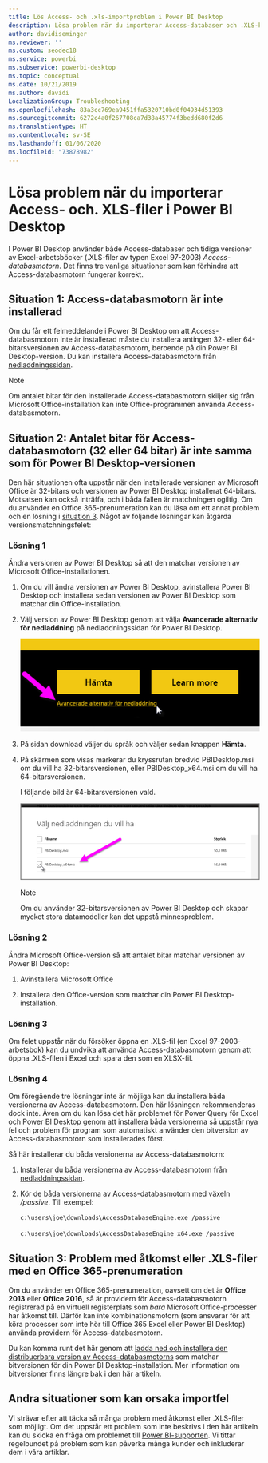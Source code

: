 ```yaml
---
title: Lös Access- och .xls-importproblem i Power BI Desktop
description: Lösa problem när du importerar Access-databaser och .XLS-kalkylblad i Power BI Desktop och Power Query
author: davidiseminger
ms.reviewer: ''
ms.custom: seodec18
ms.service: powerbi
ms.subservice: powerbi-desktop
ms.topic: conceptual
ms.date: 10/21/2019
ms.author: davidi
LocalizationGroup: Troubleshooting
ms.openlocfilehash: 83a3cc769ea9451ffa5320710bd0f04934d51393
ms.sourcegitcommit: 6272c4a0f267708ca7d38a45774f3bedd680f2d6
ms.translationtype: HT
ms.contentlocale: sv-SE
ms.lasthandoff: 01/06/2020
ms.locfileid: "73878982"
---
```

# <a name="resolve-issues-importing-access-and-xls-files-in-power-bi-desktop"></a>Lösa problem när du importerar Access- och. XLS-filer i Power BI Desktop

I Power BI Desktop använder både Access-databaser och tidiga versioner av Excel-arbetsböcker (.XLS-filer av typen Excel 97-2003) *Access-databasmotorn*. Det finns tre vanliga situationer som kan förhindra att Access-databasmotorn fungerar korrekt.

## <a name="situation-1-no-access-database-engine-is-installed"></a>Situation 1: Access-databasmotorn är inte installerad

Om du får ett felmeddelande i Power BI Desktop om att Access-databasmotorn inte är installerad måste du installera antingen 32- eller 64-bitarsversionen av Access-databasmotorn, beroende på din Power BI Desktop-version. Du kan installera Access-databasmotorn från [nedladdningssidan](https://www.microsoft.com/download/details.aspx?id=13255).

>[!NOTE]
>Om antalet bitar för den installerade Access-databasmotorn skiljer sig från Microsoft Office-installation kan inte Office-programmen använda Access-databasmotorn.

## <a name="situation-2-the-access-database-engine-bit-version-32-bit-or-64-bit-is-different-from-your-power-bi-desktop-bit-version"></a>Situation 2: Antalet bitar för Access-databasmotorn (32 eller 64 bitar) är inte samma som för Power BI Desktop-versionen

Den här situationen ofta uppstår när den installerade versionen av Microsoft Office är 32-bitars och versionen av Power BI Desktop installerat 64-bitars. Motsatsen kan också inträffa, och i båda fallen är matchningen ogiltig. Om du använder en Office 365-prenumeration kan du läsa om ett annat problem och en lösning i [situation 3](#situation-3-trouble-using-access-or-xls-files-with-an-office-365-subscription). Något av följande lösningar kan åtgärda versionsmatchningsfelet:

### <a name="solution-1"></a>Lösning 1

Ändra versionen av Power BI Desktop så att den matchar versionen av Microsoft Office-installationen. 

1. Om du vill ändra versionen av Power BI Desktop, avinstallera Power BI Desktop och installera sedan versionen av Power BI Desktop som matchar din Office-installation. 

1. Välj version av Power BI Desktop genom att välja **Avancerade alternativ för nedladdning** på nedladdningssidan för Power BI Desktop.
   
   ![Avancerade alternativ för nedladdning på nedladdningssidan för Power BI Desktop](media/desktop-access-database-errors/desktop-access-errors-1.png)
   
1. På sidan download väljer du språk och väljer sedan knappen **Hämta**. 
 
1. På skärmen som visas markerar du kryssrutan bredvid PBIDesktop.msi om du vill ha 32-bitarsversionen, eller PBIDesktop_x64.msi om du vill ha 64-bitarsversionen. 

   I följande bild är 64-bitarsversionen vald.
   
   ![Välj version av Power BI Desktop att ladda ned](media/desktop-access-database-errors/desktop-access-errors-2.png)
   
   >[!NOTE]
   >Om du använder 32-bitarsversionen av Power BI Desktop och skapar mycket stora datamodeller kan det uppstå minnesproblem.

### <a name="solution-2"></a>Lösning 2

Ändra Microsoft Office-version så att antalet bitar matchar versionen av Power BI Desktop:

1. Avinstallera Microsoft Office

2. Installera den Office-version som matchar din Power BI Desktop-installation.

### <a name="solution-3"></a>Lösning 3

Om felet uppstår när du försöker öppna en .XLS-fil (en Excel 97-2003-arbetsbok) kan du undvika att använda Access-databasmotorn genom att öppna .XLS-filen i Excel och spara den som en XLSX-fil.

### <a name="solution-4"></a>Lösning 4

Om föregående tre lösningar inte är möjliga kan du installera båda versionerna av Access-databasmotorn. Den här lösningen rekommenderas dock inte. Även om du kan lösa det här problemet för Power Query för Excel och Power BI Desktop genom att installera båda versionerna så uppstår nya fel och problem för program som automatiskt använder den bitversion av Access-databasmotorn som installerades först. 

Så här installerar du båda versionerna av Access-databasmotorn:

1. Installerar du båda versionerna av Access-databasmotorn från [nedladdningssidan](https://www.microsoft.com/download/details.aspx?id=13255). 

1. Kör de båda versionerna av Access-databasmotorn med växeln */passive*. Till exempel:
   
       c:\users\joe\downloads\AccessDatabaseEngine.exe /passive
   
       c:\users\joe\downloads\AccessDatabaseEngine_x64.exe /passive

## <a name="situation-3-trouble-using-access-or-xls-files-with-an-office-365-subscription"></a>Situation 3: Problem med åtkomst eller .XLS-filer med en Office 365-prenumeration

Om du använder en Office 365-prenumeration, oavsett om det är **Office 2013** eller **Office 2016**, så är providern för Access-databasmotorn registrerad på en virtuell registerplats som *bara* Microsoft Office-processer har åtkomst till. Därför kan inte kombinationsmotorn (som ansvarar för att köra processer som inte hör till Office 365 Excel eller Power BI Desktop) använda providern för Access-databasmotorn.

Du kan komma runt det här genom att [ladda ned och installera den distribuerbara version av Access-databasmotorns](https://www.microsoft.com/download/details.aspx?id=13255) som matchar bitversionen för din Power BI Desktop-installation. Mer information om bitversioner finns längre bak i den här artikeln.

## <a name="other-situations-that-can-cause-import-issues"></a>Andra situationer som kan orsaka importfel

Vi strävar efter att täcka så många problem med åtkomst eller .XLS-filer som möjligt. Om det uppstår ett problem som inte beskrivs i den här artikeln kan du skicka en fråga om problemet till [Power BI-supporten](https://powerbi.microsoft.com/support/). Vi tittar regelbundet på problem som kan påverka många kunder och inkluderar dem i våra artiklar.

